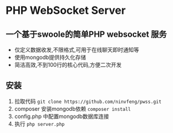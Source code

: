 # PHP WebSocket Server 
## 一个基于swoole的简单PHP websocket 服务
- 仅定义数据收发,不限格式,可用于在线聊天即时通知等
- 使用mongodb提供持久化存储
- 简洁高效,不到100行的核心代码,方便二次开发

## 安装
1. 拉取代码  ``` git clone https://github.com/ninvfeng/pwss.git ```
2. composer 安装mongodb依赖 ``` composer install ```
3. config.php 中配置mongodb数据库连接
4. 执行 ``` php server.php ```
